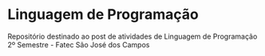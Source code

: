 # Linguagem de Programação
Repositório destinado ao post de atividades de Linguagem de Programação<br>
2º Semestre - Fatec São José dos Campos
